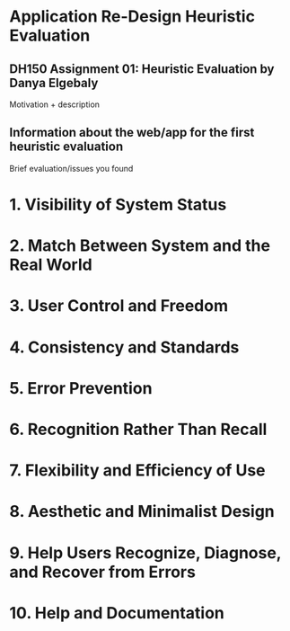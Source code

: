 # Application Re-Design Heuristic Evaluation

## DH150 Assignment 01: Heuristic Evaluation by Danya Elgebaly

Motivation + description

## Information about the web/app for the first heuristic evaluation

Brief evaluation/issues you found

# 1. Visibility of System Status


# 2. Match Between System and the Real World


# 3. User Control and Freedom


# 4. Consistency and Standards


# 5. Error Prevention


# 6. Recognition Rather Than Recall


# 7. Flexibility and Efficiency of Use


# 8. Aesthetic and Minimalist Design


# 9. Help Users Recognize, Diagnose, and Recover from Errors


# 10. Help and Documentation
